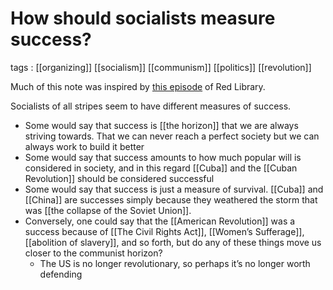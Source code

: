 # How should socialists measure success?

tags
: [[organizing]] [[socialism]] [[communism]] [[politics]] [[revolution]]

Much of this note was inspired by [this episode](https://pca.st/episode/87483881-a378-4360-878c-f1d1f0ea96bc) of Red Library.

Socialists of all stripes seem to have different measures of success.

-   Some would say that success is [[the horizon]] that we are always striving towards. That we can never reach a perfect society but we can always work to build it better
-   Some would say that success amounts to how much popular will is considered in society, and in this regard [[Cuba]] and the [[Cuban Revolution]] should be considered successful
-   Some would say that success is just a measure of survival. [[Cuba]] and [[China]] are successes simply because they weathered the storm that was [[the collapse of the Soviet Union]].
-   Conversely, one could say that the [[American Revolution]] was a success because of [[The Civil Rights Act]], [[Women&rsquo;s Sufferage]], [[abolition of slavery]], and so forth, but do any of these things move us closer to the communist horizon?
    -   The US is no longer revolutionary, so perhaps it&rsquo;s no longer worth defending
